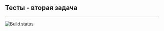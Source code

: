 ## Тесты - вторая задача
---
[![Build status](https://ci.appveyor.com/api/projects/status/b8wguklm3k3y5we3/branch/master?svg=true)](https://ci.appveyor.com/project/lekseff/ajs-homework-3-2/branch/master)

